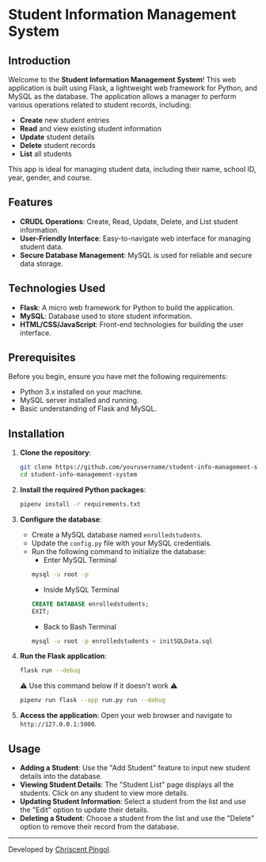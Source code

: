 # Student Information Management System

## Introduction

Welcome to the **Student Information Management System**! This web application is built using Flask, a lightweight web framework for Python, and MySQL as the database. The application allows a manager to perform various operations related to student records, including:

- **Create** new student entries
- **Read** and view existing student information
- **Update** student details
- **Delete** student records
- **List** all students

This app is ideal for managing student data, including their name, school ID, year, gender, and course.

## Features

- **CRUDL Operations**: Create, Read, Update, Delete, and List student information.
- **User-Friendly Interface**: Easy-to-navigate web interface for managing student data.
- **Secure Database Management**: MySQL is used for reliable and secure data storage.

## Technologies Used

- **Flask**: A micro web framework for Python to build the application.
- **MySQL**: Database used to store student information.
- **HTML/CSS/JavaScript**: Front-end technologies for building the user interface.

## Prerequisites

Before you begin, ensure you have met the following requirements:

- Python 3.x installed on your machine.
- MySQL server installed and running.
- Basic understanding of Flask and MySQL.

## Installation

1. **Clone the repository**:
    ```bash
    git clone https://github.com/yourusername/student-info-management-system.git
    cd student-info-management-system
    ```

2. **Install the required Python packages**:
    ```bash
    pipenv install -r requirements.txt
    ```

3. **Configure the database**:
   - Create a MySQL database named `enrolledstudents`.
   - Update the `config.py` file with your MySQL credentials.
   - Run the following command to initialize the database:
        - Enter MySQL Terminal
        ```bash
        mysql -u root -p
        ```
        - Inside MySQL Terminal
        ```sql
        CREATE DATABASE enrolledstudents;
        EXIT;
        ```
        - Back to Bash Terminal
        ```bash
        mysql -u root -p enrolledstudents < initSQLData.sql
        ```

4. **Run the Flask application**:
    ```bash
    flask run --debug
    ```
    ⚠️ Use this command below if it doesn't work ⚠️
    ```bash
    pipenv run flask --app run.py run --debug
    ```

5. **Access the application**:
   Open your web browser and navigate to `http://127.0.0.1:5000`.

## Usage

- **Adding a Student**: Use the "Add Student" feature to input new student details into the database.
- **Viewing Student Details**: The "Student List" page displays all the students. Click on any student to view more details.
- **Updating Student Information**: Select a student from the list and use the "Edit" option to update their details.
- **Deleting a Student**: Choose a student from the list and use the "Delete" option to remove their record from the database.

---

Developed by [Chriscent Pingol](https://github.com/KishonShrill).
